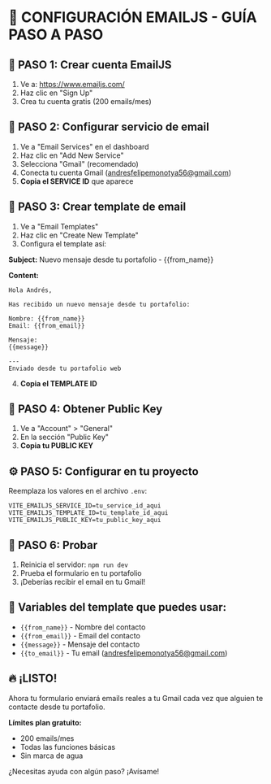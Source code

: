 # 📧 CONFIGURACIÓN EMAILJS - GUÍA PASO A PASO

## 🚀 **PASO 1: Crear cuenta EmailJS**
1. Ve a: https://www.emailjs.com/
2. Haz clic en "Sign Up" 
3. Crea tu cuenta gratis (200 emails/mes)

## 🔧 **PASO 2: Configurar servicio de email**
1. Ve a "Email Services" en el dashboard
2. Haz clic en "Add New Service"
3. Selecciona "Gmail" (recomendado)
4. Conecta tu cuenta Gmail (andresfelipemonotya56@gmail.com)
5. **Copia el SERVICE ID** que aparece

## 📝 **PASO 3: Crear template de email**
1. Ve a "Email Templates"
2. Haz clic en "Create New Template"
3. Configura el template así:

**Subject:** Nuevo mensaje desde tu portafolio - {{from_name}}

**Content:**
```
Hola Andrés,

Has recibido un nuevo mensaje desde tu portafolio:

Nombre: {{from_name}}
Email: {{from_email}}

Mensaje:
{{message}}

---
Enviado desde tu portafolio web
```

4. **Copia el TEMPLATE ID**

## 🔑 **PASO 4: Obtener Public Key**
1. Ve a "Account" > "General"
2. En la sección "Public Key"
3. **Copia tu PUBLIC KEY**

## ⚙️ **PASO 5: Configurar en tu proyecto**
Reemplaza los valores en el archivo `.env`:

```
VITE_EMAILJS_SERVICE_ID=tu_service_id_aqui
VITE_EMAILJS_TEMPLATE_ID=tu_template_id_aqui  
VITE_EMAILJS_PUBLIC_KEY=tu_public_key_aqui
```

## 🎯 **PASO 6: Probar**
1. Reinicia el servidor: `npm run dev`
2. Prueba el formulario en tu portafolio
3. ¡Deberías recibir el email en tu Gmail!

## 📧 **Variables del template que puedes usar:**
- `{{from_name}}` - Nombre del contacto
- `{{from_email}}` - Email del contacto  
- `{{message}}` - Mensaje del contacto
- `{{to_email}}` - Tu email (andresfelipemonotya56@gmail.com)

## 🔥 **¡LISTO!**
Ahora tu formulario enviará emails reales a tu Gmail cada vez que alguien te contacte desde tu portafolio.

**Límites plan gratuito:**
- 200 emails/mes
- Todas las funciones básicas
- Sin marca de agua

¿Necesitas ayuda con algún paso? ¡Avísame!
